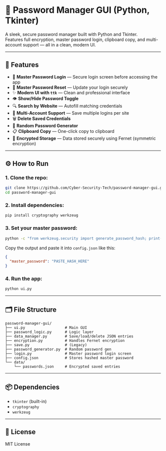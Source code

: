 # 🔐 Password Manager GUI (Python, Tkinter)

A sleek, secure password manager built with Python and Tkinter.  
Features full encryption, master password login, clipboard copy, and multi-account support — all in a clean, modern UI.

---

## 🧠 Features

- 🔐 **Master Password Login** — Secure login screen before accessing the app  
- 🔁 **Master Password Reset** — Update your login securely  
- ✨ **Modern UI with `ttk`** — Clean and professional interface  
- 👁️ **Show/Hide Password Toggle**  
- 🔍 **Search by Website** — Autofill matching credentials  
- 👥 **Multi-Account Support** — Save multiple logins per site  
- 🗑️ **Delete Saved Credentials**  
- 🔑 **Random Password Generator**  
- 📋 **Clipboard Copy** — One-click copy to clipboard  
- 🧊 **Encrypted Storage** — Data stored securely using Fernet (symmetric encryption)

---

## ⚙️ How to Run

### 1. Clone the repo:

```bash
git clone https://github.com/Cyber-Security-Tech/password-manager-gui.git
cd password-manager-gui
```

### 2. Install dependencies:

```bash
pip install cryptography werkzeug
```

### 3. Set your master password:

```bash
python -c "from werkzeug.security import generate_password_hash; print(generate_password_hash('your_password'))"
```

Copy the output and paste it into `config.json` like this:

```json
{
  "master_password": "PASTE_HASH_HERE"
}
```

### 4. Run the app:

```bash
python ui.py
```

---

## 🗂️ File Structure

```
password-manager-gui/
├── ui.py                  # Main GUI
├── password_logic.py      # Logic layer
├── data_manager.py        # Save/load/delete JSON entries
├── encryption.py          # Handles Fernet encryption
├── save.py                # (Legacy)
├── password_generator.py  # Random password gen
├── login.py               # Master password login screen
├── config.json            # Stores hashed master password
└── data/
    └── passwords.json     # Encrypted saved entries
```

---

## 📦 Dependencies

- `tkinter` (built-in)
- `cryptography`
- `werkzeug`

---

## 📄 License

MIT License 
